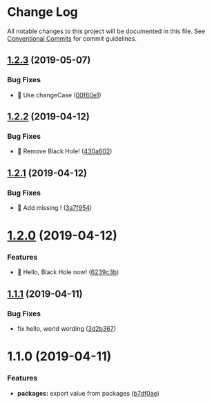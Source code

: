 # Change Log

All notable changes to this project will be documented in this file.
See [Conventional Commits](https://conventionalcommits.org) for commit guidelines.

## [1.2.3](https://github.com/n3tr/lerna-cz-sematic-release/compare/@n3tr/mono-hello-world@1.2.2...@n3tr/mono-hello-world@1.2.3) (2019-05-07)


### Bug Fixes

* 🐛 Use changeCase ([00f60e1](https://github.com/n3tr/lerna-cz-sematic-release/commit/00f60e1))





## [1.2.2](https://github.com/n3tr/lerna-cz-sematic-release/compare/@n3tr/mono-hello-world@1.2.1...@n3tr/mono-hello-world@1.2.2) (2019-04-12)


### Bug Fixes

* 🐛 Remove Black Hole! ([430a602](https://github.com/n3tr/lerna-cz-sematic-release/commit/430a602))





## [1.2.1](https://github.com/n3tr/lerna-cz-sematic-release/compare/@n3tr/mono-hello-world@1.2.0...@n3tr/mono-hello-world@1.2.1) (2019-04-12)


### Bug Fixes

* 🐛 Add missing ! ([3a7f954](https://github.com/n3tr/lerna-cz-sematic-release/commit/3a7f954))





# [1.2.0](https://github.com/n3tr/lerna-cz-sematic-release/compare/@n3tr/mono-hello-world@1.1.1...@n3tr/mono-hello-world@1.2.0) (2019-04-12)


### Features

* 🎸 Hello, Black Hole now! ([6239c3b](https://github.com/n3tr/lerna-cz-sematic-release/commit/6239c3b))





## [1.1.1](https://github.com/n3tr/lerna-cz-sematic-release/compare/@n3tr/mono-hello-world@1.1.0...@n3tr/mono-hello-world@1.1.1) (2019-04-11)


### Bug Fixes

* fix hello, world wording ([3d2b367](https://github.com/n3tr/lerna-cz-sematic-release/commit/3d2b367))





# 1.1.0 (2019-04-11)


### Features

* **packages:** export value from packages ([b7df0ae](https://github.com/n3tr/lerna-cz-sematic-release/commit/b7df0ae))
